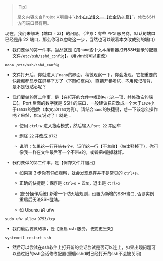 
> [Tip]
> 
> 原文内容来自Projec X项目中“[小小白白话文—【安全防护篇】](https://xtls.github.io/document/level-0/ch04-security.html#_4-1-%E4%B8%BA%E4%BB%80%E4%B9%88%E8%A6%81%E5%81%9A%E5%AE%89%E5%85%A8%E9%98%B2%E6%8A%A4)”，修改SSH访问端口很有用。

现在，我们来解决【端口 = `22`】的问题。（注意：有些 VPS 服务商，默认的端口已经是非 22 端口，那么你可以忽略这一步，当然也可以跟着本文改成别的端口）

- 我们要做的第一件事，当然就是【用`nano`这个文本编辑器打开SSH登录的配置文件`/etc/ssh/sshd_config`】。(用vim也可以更改）

```
nano /etc/ssh/sshd_config
```

- 文件打开后，你就进入了`nano`的界面，稍微观察一下，你会发现，它把重要的快捷键都显示在屏幕下方了（下图红框内），直接开卷考试、不用死记硬背，是不是很贴心呢？
  
- 我们要做的第二件事，是【在打开的文件中找到`Port`这一项，并修改它的端口】。Port 后面的数字就是 SSH 的端口，一般建议把它改成一个大于`1024`小于`65535`的整数（本文以`9753`为例）。请结合`nano`的快捷键，想一下该怎么操作呢？果然，你又说对了！就是：
  
  - 使用 `ctrl+w` 进入搜索模式，然后输入 `Port 22` 并回车
    
  - 删除 `22` 并改成 `9753`
    
  - 说明：如果这一行开头有个`#`，证明这一行【不生效】（被注释掉了），你可像我一样在文件最后写一个不带`#`的，或者把`#`删掉就好。
    
- 我们要做的第三件事，是【保存文件并退出】
  
  - 如果第 3 步你有仔细观察，就会发现保存并不是常见的 `ctrl+s`。
    
  - 正确的快捷键：保存是 `ctrl+o` + `回车`，退出是 `ctrl+x`
    
  - (部分操作系统) 新增一个防火墙规则，设置为新增的SSH端口, 否则实例重启后无法SSH登陆。
    
  - 如 Ubuntu 的 ufw
    

```
sudo ufw allow 9753/tcp
```

- 我们最后要做的事，是【重启 ssh 服务，使变更生效】

```
systemctl restart ssh
```

- 然后可以尝试在ssh软件上打开新的会话尝试是否可以连上，如果出现问题可以通过旧的ssh会话修改配置(重启sshd时已经打开的ssh不会被关闭)